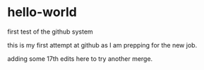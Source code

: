 # hello-world
first test of the github system

this is my first attempt at github as I am prepping for the new job.

adding some 17th edits here to try another merge.
